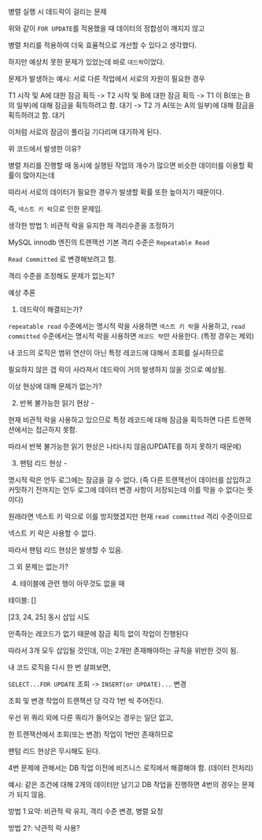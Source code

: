 
병렬 실행 시 데드락이 걸리는 문제

위와 같이 `FOR UPDATE`를 적용했을 때 데이터의 정합성이 깨지지 않고 

병렬 처리를 적용하여 더욱 효율적으로 개선할 수 있다고 생각했다.

하지만 예상치 못한 문제가 있었는데 바로 `데드락`이었다.


문제가 발생하는 예시: 서로 다른 작업에서 서로의 자원이 필요한 경우

T1 시작 및 A에 대한 잠금 획득 
-> T2 시작 및 B에 대한 잠금 획득 
-> T1 이 B(또는 B의 일부)에 대해 잠금을 획득하려고 함. 대기
-> T2 가 A(또는 A의 일부)에 대해 잠금을 획득하려고 함. 대기

이처럼 서로의 잠금이 풀리길 기다리며 대기하게 된다.


위 코드에서 발생한 이유?

병렬 처리를 진행할 때 동시에 실행된 작업의 개수가 많으면 비슷한 데이터를 이용할 확률이 많아지는데

따라서 서로의 데이터가 필요한 경우가 발생할 확률 또한 높아지기 때문이다.

즉, `넥스트 키 락`으로 인한 문제임.



생각한 방법 1: 비관적 락을 유지한 채 격리수준을 조정하기

MySQL innodb 엔진의 트랜잭션 기본 격리 수준은 `Repeatable Read`

`Read Committed` 로 변경해보려고 함.


격리 수준을 조정해도 문제가 없는지?


예상 추론

1. 데드락이 해결되는가?

`repeatable read` 수준에서는 명시적 락을 사용하면 `넥스트 키 락`을 사용하고,
`read committed` 수준에서는 명시적 락을 사용하면 `레코드 락`만 사용한다. (특정 경우는 제외)

내 코드의 로직은 범위 연산이 아닌 특정 레코드에 대해서 조회를 실시하므로

필요하지 않은 갭 락이 사라져서 데드락이 거의 발생하지 않을 것으로 예상됨.


이상 현상에 대해 문제가 없는가?

2. 반복 불가능한 읽기 현상 - 

현재 비관적 락을 사용하고 있으므로 특정 레코드에 대해 잠금을 획득하면 다른 트랜잭션에서는 접근하지 못함.

따라서 반복 불가능한 읽기 현상은 나타나지 않음(UPDATE를 하지 못하기 때문에)


3. 팬텀 리드 현상 - 

명시적 락은 언두 로그에는 잠금을 걸 수 없다.
(즉 다른 트랜잭션이 데이터를 삽입하고 커밋하기 전까지는 언두 로그에 데이터 변경 사항이 저장되는데
이를 막을 수 없다는 뜻이다)

원래라면 넥스트 키 락으로 이를 방지했겠지만 현재 `read committed` 격리 수준이므로

넥스트 키 락은 사용할 수 없다.

따라서 팬텀 리드 현상은 발생할 수 있음.


그 외 문제는 없는가?

4. 테이블에 관련 행이 아무것도 없을 때

테이블: []

[23, 24, 25] 동시 삽입 시도

만족하는 레코드가 없기 때문에 잠금 획득 없이 작업이 진행된다

따라서 3개 모두 삽입될 것인데, 이는 2개만 존재해야하는 규칙을 위반한 것이 됨.



내 코드 로직을 다시 한 번 살펴보면,

`SELECT...FOR UPDATE` 조회
-> `INSERT(or UPDATE)...` 변경

조회 및 변경 작업이 트랜잭션 당 각각 1번 씩 주어진다.

우선 위 쿼리 외에 다른 쿼리가 들어오는 경우는 일단 없고,

한 트랜잭션에서 조회(또는 변경) 작업이 1번만 존재하므로

팬텀 리드 현상은 무시해도 된다.


4번 문제에 관해서는 DB 작업 이전에 비즈니스 로직에서 해결해야 함.
(데이터 전처리)

예시: 같은 조건에 대해 2개의 데이터만 남기고 DB 작업을 진행하면 4번의 경우는 문제가 되지 않음.


방법 1 요약:
비관적 락 유지, 격리 수준 변경, 병렬 요청








방법 2?: 낙관적 락 사용?


